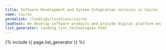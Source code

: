 ```yaml
---
title: Software Development and System Integration services in Cairns
name: Cairns
permalink: /landings/locations/cairns
leadtext: We develop software products and provide digital platform engineering services in across Australia, New Zeland and Asia
list_generator: landing_list_technologies.html
---
```

{% include {{ page.list_generator }} %}